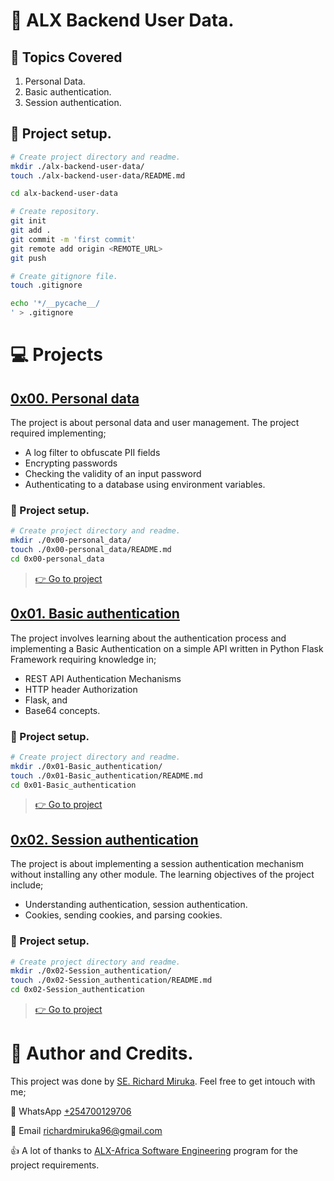 # :book: ALX Backend User Data.
## :page_with_curl: Topics Covered
1. Personal Data.
2. Basic authentication.
3. Session authentication.

## :wrench: Project setup.
```bash
# Create project directory and readme.
mkdir ./alx-backend-user-data/
touch ./alx-backend-user-data/README.md

cd alx-backend-user-data

# Create repository.
git init
git add .
git commit -m 'first commit'
git remote add origin <REMOTE_URL>
git push

# Create gitignore file.
touch .gitignore

echo '*/__pycache__/
' > .gitignore
```

# :computer: Projects
## [0x00. Personal data](0x00-personal_data)
The project is about personal data and user management. The project required implementing;
* A log filter to obfuscate PII fields
* Encrypting passwords
* Checking the validity of an input password
* Authenticating to a database using environment variables. 

### :wrench: Project setup.
```bash
# Create project directory and readme.
mkdir ./0x00-personal_data/
touch ./0x00-personal_data/README.md
cd 0x00-personal_data
```
> [:point_right: Go to project](0x00-personal_data)

## [0x01. Basic authentication](0x01-Basic_authentication)
The project involves learning about the authentication process and implementing a Basic Authentication on a simple API written in Python Flask Framework requiring knowledge in;
* REST API Authentication Mechanisms
* HTTP header Authorization
* Flask, and 
* Base64 concepts.

### :wrench: Project setup.
```bash
# Create project directory and readme.
mkdir ./0x01-Basic_authentication/
touch ./0x01-Basic_authentication/README.md
cd 0x01-Basic_authentication
```
> [:point_right: Go to project](0x00-python_variable_annotations)

<!---->
## [0x02. Session authentication](0x02-Session_authentication)
The project is about implementing a session authentication mechanism without installing any other module. The learning objectives of the project include;
* Understanding authentication, session authentication.
* Cookies, sending cookies, and parsing cookies.

### :wrench: Project setup.
```bash
# Create project directory and readme.
mkdir ./0x02-Session_authentication/
touch ./0x02-Session_authentication/README.md
cd 0x02-Session_authentication
```
> [:point_right: Go to project](0x02-Session_authentication)
<!---->

# :man: Author and Credits.
This project was done by [SE. Richard Miruka](https://github.com/RichardMiruka). Feel free to get intouch with me;

:iphone: WhatsApp [+254700129706](https://wa.me/254700129706)

:email: Email [richardmiruka96@gmail.com](mailto:richardmiruka96@gmail.com)

:thumbsup: A lot of thanks to [ALX-Africa Software Engineering](https://www.alxafrica.com/) program for the project requirements.

